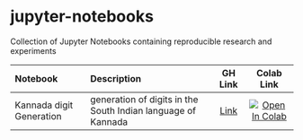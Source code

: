 # jupyter-notebooks
Collection of Jupyter Notebooks containing reproducible research and experiments


| Notebook      | Description           | GH Link   | Colab Link |
| :------------ |:---------------------| :--------:|:----------:|
| Kannada digit Generation | generation of digits in the South Indian language of Kannada | [Link](https://github.com/kannankumar/jupyter-notebooks/blob/master/Kannada_MNIST_GAN.ipynb) | <a href="https://colab.research.google.com/github/kannankumar/jupyter-notebooks/blob/master/Kannada_MNIST_GAN.ipynb" target="_parent"><img src="https://colab.research.google.com/assets/colab-badge.svg" alt="Open In Colab"/></a> |
